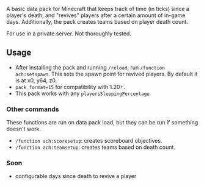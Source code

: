 A basic data pack for Minecraft that keeps track of time (in ticks) since a player's death, and "revives" players after a certain amount of in-game days. Additionally, the pack creates teams based on player death count.

For use in a private server. Not thoroughly tested.

## Usage

- After installing the pack and running `/reload`, run `/function ach:setspawn`. This sets the spawn point for revived players. By default it is at x0, y64, z0.
- `pack_format=15` for compatibility with 1.20+.
- This pack works with any `playersSleepingPercentage`.

### Other commands

These functions are run on data pack load, but they can be run if something doesn't work.
- `/function ach:scoresetup`: creates scoreboard objectives.
- `/function ach:teamsetup`: creates teams based on death count.

### Soon

- configurable days since death to revive a player